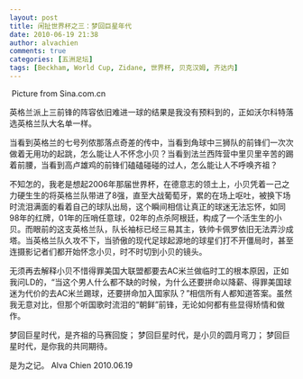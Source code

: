 ```yaml
---
layout: post
title: 闲扯世界杯之三：梦回巨星年代
date: 2010-06-19 21:38
author: alvachien
comments: true
categories: [五洲足坛]
tags: [Beckham, World Cup, Zidane, 世界杯, 贝克汉姆, 齐达内]
---
```

<img src="http://i2.sinaimg.cn/2010/m/eng/2010-06-19/U370P939T17D32158F289DT20100619065340.jpg" alt="" />
Picture from Sina.com.cn

英格兰派上三前锋的阵容依旧难进一球的结果是我没有预料到的，正如沃尔科特落选英格兰队大名单一样。

当看到英格兰的七号列侬那落点奇差的传中，当看到角球中三狮队的前锋们一次次做着无用功的起跳，怎么能让人不怀念小贝？当看到法兰西阵营中里贝里辛苦的踢着前腰，当看到高卢雄鸡的前锋们磕磕碰碰的过人，怎么能让人不呼唤齐祖？

不知怎的，我老是想起2006年那届世界杯，在德意志的领土上，小贝凭着一己之力硬生生的将英格兰队带进了8强，直至大战葡萄牙，累的在场上呕吐，被换下场时流泪满面的看着自己的球队出局，这个瞬间相信让真正的球迷无法忘怀，如同98年的红牌，01年的压哨任意球，02年的点杀阿根廷，构成了一个活生生的小贝。而眼前的这支英格兰队，队长袖标已经三易其主，铁帅卡佩罗依旧无法弄沙成塔。当英格兰队久攻不下，当骄傲的现代足球起源地的球星们打不开僵局时，甚至连摄影记者们都开始怀念小贝，时不时切到小贝的镜头。

无须再去解释小贝不惜得罪美国大联盟都要去AC米兰做临时工的根本原因，正如我问LD的，“当这个男人什么都不缺的时候，为什么还要拼命以降薪、得罪美国球迷为代价的去AC米兰踢球，还要拼命加入国家队？”相信所有人都知道答案。虽然我无意对比，但那个听国歌时流泪的“朝鲜”前锋，无论如何都有些显得矫情和做作。

梦回巨星时代，是齐祖的马赛回旋；
梦回巨星时代，是小贝的圆月弯刀；
梦回巨星时代，是你我的共同期待。

是为之记。
Alva Chien
2010.06.19

